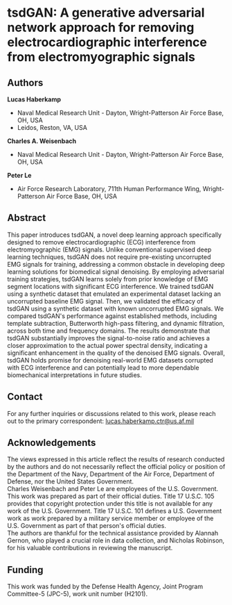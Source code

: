 # tsdGAN: A generative adversarial network approach for removing electrocardiographic interference from electromyographic signals 
## Authors
**Lucas Haberkamp** 
- Naval Medical Research Unit - Dayton, Wright-Patterson Air Force Base, OH, USA 
- Leidos, Reston, VA, USA 
  
**Charles A. Weisenbach** 
- Naval Medical Research Unit - Dayton, Wright-Patterson Air Force Base, OH, USA

**Peter Le**  
- Air Force Research Laboratory, 711th Human Performance Wing, Wright-Patterson Air Force Base, OH, USA

## Abstract
This paper introduces tsdGAN, a novel deep learning approach specifically designed to remove electrocardiographic (ECG) interference from electromyographic (EMG) signals. Unlike conventional supervised deep learning techniques, tsdGAN does not require pre-existing uncorrupted EMG signals for training, addressing a common obstacle in developing deep learning solutions for biomedical signal denoising. By employing adversarial training strategies, tsdGAN learns solely from prior knowledge of EMG segment locations with significant ECG interference. We trained tsdGAN using a synthetic dataset that emulated an experimental dataset lacking an uncorrupted baseline EMG signal. Then, we validated the efficacy of tsdGAN using a synthetic dataset with known uncorrupted EMG signals. We compared tsdGAN's performance against established methods, including template subtraction, Butterworth high-pass filtering, and dynamic filtration, across both time and frequency domains. The results demonstrate that tsdGAN substantially improves the signal-to-noise ratio and achieves a closer approximation to the actual power spectral density, indicating a significant enhancement in the quality of the denoised EMG signals. Overall, tsdGAN holds promise for denoising real-world EMG datasets corrupted with ECG interference and can potentially lead to more dependable biomechanical interpretations in future studies.

## Contact
For any further inquiries or discussions related to this work, please reach out to the primary correspondent: lucas.haberkamp.ctr@us.af.mil

## Acknowledgements
The views expressed in this article reflect the results of research conducted by the authors and do not necessarily reflect the official policy or position of the Department of the Navy, Department of the Air Force, Department of Defense, nor the United States Government.    
Charles Weisenbach and Peter Le are employees of the U.S. Government. This work was prepared as part of their official duties. Title 17 U.S.C. 105 provides that copyright protection under this title is not available for any work of the U.S. Government. Title 17 U.S.C. 101 defines a U.S. Government work as work prepared by a military service member or employee of the U.S. Government as part of that person's official duties.  
The authors are thankful for the technical assistance provided by Alannah Gernon, who played a crucial role in data collection, and Nicholas Robinson, for his valuable contributions in reviewing the manuscript.

## Funding
This work was funded by the Defense Health Agency, Joint Program Committee-5 (JPC-5), work unit number (H2101).  
